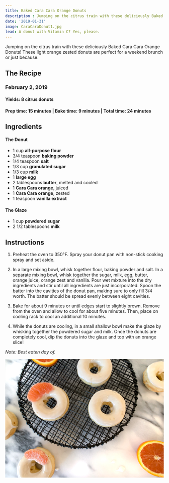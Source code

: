 ```yaml
---
title: Baked Cara Cara Orange Donuts
description : Jumping on the citrus train with these deliciously Baked Cara Cara Orange Donuts! These light orange zested donuts are perfect for a weekend brunch or just because. 
date: '2019-01-31'
image: CaraCaraDonut1.jpg
lead: A donut with Vitamin C? Yes, please.
---
```

Jumping on the citrus train with these deliciously Baked Cara Cara Orange Donuts! These light orange zested donuts are perfect for a weekend brunch or just because. 

## The Recipe
### February 2, 2019

#### Yields: 8 citrus donuts

#### Prep time: 15 minutes | Bake time: 9 minutes | Total time: 24 minutes

## Ingredients

#### The Donut
- 1 cup **all-purpose flour**
- 3/4 teaspoon **baking powder**
- 1/4 teaspoon **salt**
- 1/3 cup **granulated sugar**
- 1/3 cup **milk**
- 1 **large egg**
- 2 tablespoons **butter**, melted and cooled
- 1 **Cara Cara orange**, juiced
- 1 **Cara Cara orange**, zested
- 1 teaspoon **vanilla extract**

#### The Glaze
- 1 cup **powdered sugar**
- 2 1/2 tablespoons **milk**

## Instructions
1. Preheat the oven to 350°F.  Spray your donut pan with non-stick cooking spray and set aside. 

2. In a large mixing bowl, whisk together flour, baking powder and salt. In a separate mixing bowl, whisk together the sugar, milk, egg, butter, orange juice, orange zest and vanilla. Pour wet mixture into the dry ingredients and stir until all ingredients are just incorporated. Spoon the batter into the cavities of the donut pan, making sure to only fill 3/4 worth.  The batter should be spread evenly between eight cavities. 

3. Bake for about 9 minutes or until edges start to slightly brown. Remove from the oven and allow to cool for about five minutes. Then, place on cooling rack to cool an additional 10 minutes. 

4. While the donuts are cooling, in a small shallow bowl make the glaze by whisking together the powdered sugar and milk. Once the donuts are completely cool, dip the donuts into the glaze and top with an orange slice! 

*Note: Best eaten day of.*

![](CaraCaraDonut2.jpg)

